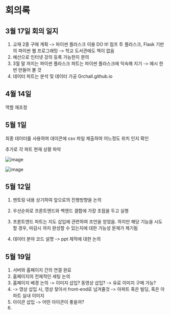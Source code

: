 # 회의록

## 3월 17일 회의 일지
1) 교재 2종 구매 계획 -> 파이썬 플라스크 이용
DO It!  점프 투 플라스크, Flask 기반의 파이썬 웹 프로그래밍  -> 학교 도서관에도 책이 없음
2) 예산으로 인터넷 강의 등록 가능한지 문의 
3) 3월 말 까지는 파이썬 플라스크 파트는 파이썬 플라스크에 익숙해 지기 -> 예시 한번 만들어 볼 것
4) 데이터 파트는 분석 및 데이터 가공 
 Grchall.github.io

## 4월 14일
역할 재조정

## 5월 1일 
최종 데이터를 사용하여 데이콘에 csv 파일 제출하여 어느정도 위치 인지 확인

추가로 각 파트 현재 상황 파악

![image](https://user-images.githubusercontent.com/101695209/166148878-135805e3-704c-4fec-9ada-f3b59ed4d2e3.png)


![image](https://user-images.githubusercontent.com/101695209/166148925-046723e4-4aad-4f7a-b74d-f38ce3e5a3b7.png)


## 5월 12일
1. 멘토링 내용 상기하여 앞으로의 진행방향을 논의 

2. 우선순위로 프론트엔드와 백엔드 결합에 가장 초점을 두고 실행

3. 프론트엔드 파트는 지도 삽입에 관련하여 조언을 얻었음. 
하지만 해당 기능을 시도할 경우, 마감시 까지 완성할 수 있는지에 대한 가능성 문제가 제기됨

4. 데이터 분야 코드 설명 -> ppt 제작에 대한 논의



## 5월 19일
1. 서버와 홈페이지 간의 연결 완료
2. 홈페이지의 전체적인 세팅 논의
3. 홈페이지 배경 논의 -> 이미지 삽입? 동영상 삽입? -> 유료 이미지 구매 가능?
4. -> 영상 삽입 시, 영상 찾아서 front-end로 넘겨줄것 -> 아파트 혹은 빌딩, 혹은 아파트 실내 이미지
5. 아이콘 삽입 -> 어떤 아이콘이 좋을까?
6. 
